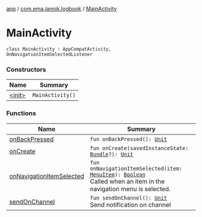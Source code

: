 [app](../../index.md) / [com.ema.jannik.logbook](../index.md) / [MainActivity](./index.md)

# MainActivity

`class MainActivity : AppCompatActivity, OnNavigationItemSelectedListener`

### Constructors

| Name | Summary |
|---|---|
| [&lt;init&gt;](-init-.md) | `MainActivity()` |

### Functions

| Name | Summary |
|---|---|
| [onBackPressed](on-back-pressed.md) | `fun onBackPressed(): `[`Unit`](https://kotlinlang.org/api/latest/jvm/stdlib/kotlin/-unit/index.html) |
| [onCreate](on-create.md) | `fun onCreate(savedInstanceState: `[`Bundle`](https://developer.android.com/reference/android/os/Bundle.html)`?): `[`Unit`](https://kotlinlang.org/api/latest/jvm/stdlib/kotlin/-unit/index.html) |
| [onNavigationItemSelected](on-navigation-item-selected.md) | `fun onNavigationItemSelected(item: `[`MenuItem`](https://developer.android.com/reference/android/view/MenuItem.html)`): `[`Boolean`](https://kotlinlang.org/api/latest/jvm/stdlib/kotlin/-boolean/index.html)<br>Called when an item in the navigation menu is selected. |
| [sendOnChannel](send-on-channel.md) | `fun sendOnChannel(): `[`Unit`](https://kotlinlang.org/api/latest/jvm/stdlib/kotlin/-unit/index.html)<br>Send notification on channel |
